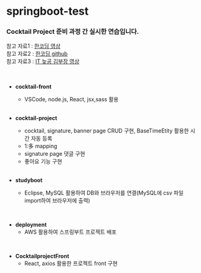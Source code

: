 # springboot-test   
### Cocktail Project 준비 과정 간 실시한 연습입니다.   
참고 자료1 : [한코딩 영상](https://www.youtube.com/channel/UCTAdvyOQ1I6J8w-J-hNvMXQ)   
참고 자료2 : [한코딩 github](https://github.com/HanCoding/board_exam_project)   
참고 자료3 : [IT 늦공 김부장 영상](https://www.youtube.com/channel/UCH158_eWJFUXRgrgBQnuL9A/videos)   
<br><br>

- **cocktail-front**   
  * VSCode, node.js, React, jsx,sass 활용   
  <br>
  
- **cocktail-project**   
  * cocktail, signature, banner page CRUD 구현, BaseTimeEtity 활용한 시간 자동 등록   
  * 1:多 mapping   
  * signature page 댓글 구현   
  * 좋아요 기능 구현   
  <br>
  
- **studyboot**   
  * Eclipse, MySQL 활용하여 DB와 브라우저를 연결(MySQL에 csv 파일 import하여 브라우저에 출력)   
<br>

- **deployment**   
  * AWS 활용하여 스프링부트 프로젝트 배포   
<br>

- **CocktailprojectFront**   
  * React, axios 활용한 프로젝트 front 구현

